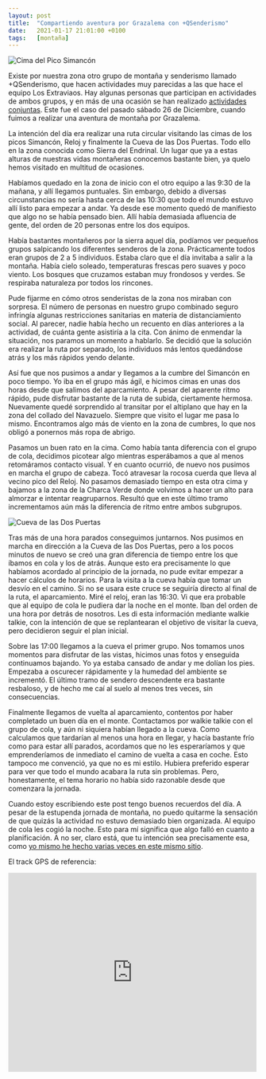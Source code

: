 ```yaml
---
layout: post
title:  "Compartiendo aventura por Grazalema con +QSenderismo"
date:   2021-01-17 21:01:00 +0100
tags:	[montaña]
---
```


![Cima del Pico Simancón][cima]

Existe por nuestra zona otro grupo de montaña y senderismo llamado +QSenderismo, que hacen
actividades muy parecidas a las que hace el equipo Los Extraviaos. Hay algunas personas que
participan en actividades de ambos grupos, y en más de una ocasión se han realizado
[actividades conjuntas][silla]. Este fue el caso del pasado sábado 26 de Diciembre, cuando fuimos a
realizar una aventura de montaña por Grazalema.

<!--more-->

La intención del día era realizar una ruta circular visitando las cimas de los picos Simancón,
Reloj y finalmente la Cueva de las Dos Puertas. Todo ello en la zona conocida como Sierra del
Endrinal. Un lugar que ya a estas alturas de nuestras vidas montañeras conocemos bastante bien, ya
quelo hemos visitado en multitud de ocasiones.

Habíamos quedado en la zona de inicio con el otro equipo a las 9:30 de la mañana, y allí llegamos
puntuales. Sin embargo, debido a diversas circunstancias no sería hasta cerca de las 10:30 que todo
el mundo estuvo allí listo para empezar a andar. Ya desde ese momento quedó de manifiesto que algo
no se había pensado bien. Allí había demasiada afluencia de gente, del orden de 20 personas entre
los dos equipos.

Había bastantes montañeros por la sierra aquel día, podíamos ver pequeños grupos salpicando los
diferentes senderos de la zona. Prácticamente todos eran grupos de 2 a 5 individuos. Estaba claro
que el día invitaba a salir a la montaña. Había cielo soleado, temperaturas frescas pero suaves y
poco viento. Los bosques que cruzamos estaban muy frondosos y verdes. Se respiraba naturaleza por
todos los rincones.

Pude fijarme en cómo otros senderistas de la zona nos miraban con sorpresa. El número de personas
en nuestro grupo combinado seguro infringía algunas restricciones sanitarias en materia de
distanciamiento social. Al parecer, nadie había hecho un recuento en días anteriores a la
actividad, de cuánta gente asistiría a la cita. Con ánimo de enmendar la situación, nos paramos un
momento a hablarlo. Se decidió que la solución era realizar la ruta por separado, los individuos
más lentos quedándose atrás y los más rápidos yendo delante.

Así fue que nos pusimos a andar y llegamos a la cumbre del Simancón en poco tiempo. Yo iba en el
grupo más ágil, e hicimos cimas en unas dos horas desde que salimos del aparcamiento. A pesar del
aparente ritmo rápido, pude disfrutar bastante de la ruta de subida, ciertamente hermosa.
Nuevamente quedé sorprendido al transitar por el altiplano que hay en la zona del collado del
Navazuelo. Siempre que visito el lugar me pasa lo mismo. Encontramos algo más de viento en la zona
de cumbres, lo que nos obligó a ponernos más ropa de abrigo.

Pasamos un buen rato en la cima. Como había tanta diferencia con el grupo de cola, decidimos
picotear algo mientras esperábamos a que al menos retomáramos contacto visual. Y en cuanto ocurrió,
de nuevo nos pusimos en marcha el grupo de cabeza. Tocó atravesar la rocosa cuerda que lleva al
vecino pico del Reloj. No pasamos demasiado tiempo en esta otra cima y bajamos a la zona de la
Charca Verde donde volvimos a hacer un alto para almorzar e intentar reagruparnos. Resultó que en
este último tramo incrementamos aún más la diferencia de ritmo entre ambos subgrupos.

![Cueva de las Dos Puertas][cueva2]

Tras más de una hora parados conseguimos juntarnos. Nos pusimos en marcha en dirección a la Cueva
de las Dos Puertas, pero a los pocos minutos de nuevo se creó una gran diferencia de tiempo entre
los que íbamos en cola y los de atrás. Aunque esto era precisamente lo que habíamos acordado al
principio de la jornada, no pude evitar empezar a hacer cálculos de horarios. Para la visita a la
cueva había que tomar un desvío en el camino. Si no se usara este cruce se seguiría directo al
final de la ruta, el aparcamiento. Miré el reloj, eran las 16:30. Vi que era probable que al equipo
de cola le pudiera dar la noche en el monte. Iban del orden de una hora por detrás de nosotros. Les
di esta información mediante walkie talkie, con la intención de que se replantearan el objetivo de
visitar la cueva, pero decidieron seguir el plan inicial.

Sobre las 17:00 llegamos a la cueva el primer grupo. Nos tomamos unos momentos para disfrutar de
las vistas, hicimos unas fotos y enseguida continuamos bajando. Yo ya estaba cansado de andar y me
dolían los pies. Empezaba a oscurecer rápidamente y la humedad del ambiente se incrementó. El
último tramo de sendero descendente era bastante resbaloso, y de hecho me caí al suelo al menos
tres veces, sin consecuencias.

Finalmente llegamos de vuelta al aparcamiento, contentos por haber completado un buen día en el
monte. Contactamos por walkie talkie con el grupo de cola, y aún ni siquiera habían llegado a la
cueva. Como calculamos que tardarían al menos una hora en llegar, y hacía bastante frío como para
estar allí parados, acordamos que no les esperaríamos y que emprenderíamos de inmediato el camino
de vuelta a casa en coche. Esto tampoco me convenció, ya que no es mi estilo. Hubiera preferido
esperar para ver que todo el mundo acabara la ruta sin problemas. Pero, honestamente, el tema
horario no había sido razonable desde que comenzara la jornada.

Cuando estoy escribiendo este post tengo buenos recuerdos del día. A pesar de la estupenda jornada
de montaña, no puedo quitarme la sensación de que quizás la actividad no estuvo demasiado bien
organizada. Al equipo de cola les cogió la noche. Esto para mí significa que algo falló en cuanto a
planificación. A no ser, claro está, que tu intención sea precisamente esa, como
[yo mismo he hecho varias veces en este mismo sitio][cueva].

El track GPS de referencia:

<div class="iframeWikilocWrapper">
<iframe frameBorder="0" scrolling="no"
  src="https://es.wikiloc.com/wikiloc/spatialArtifacts.do?event=view&measures=on&title=on&near=on&images=off&maptype=H&id=15494057"
  width="500" height="400">
</iframe>
</div>

[silla]:	{{site.url}}/2020/02/03/pico-silla.html
[cueva]:	{{site.url}}/2020/10/20/cueva-dos-puertas.html
[cima]:		{{site.url}}/assets/20210117-cima-simancon.png
[cueva2]:	{{site.url}}/assets/20210117-cueva-dos-puertas.png
